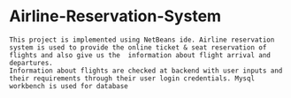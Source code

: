 # Airline-Reservation-System
	This project is implemented using NetBeans ide. Airline reservation system is used to provide the online ticket & seat reservation of flights and also give us the  information about flight arrival and departures.
	Information about flights are checked at backend with user inputs and their requirements through their user login credentials. Mysql workbench is used for database
